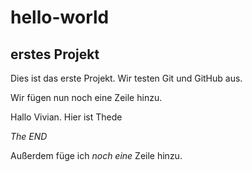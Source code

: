 # hello-world
## erstes Projekt
Dies ist das erste Projekt. 
Wir testen Git und GitHub aus.

Wir fügen nun noch eine Zeile hinzu.

Hallo Vivian.
Hier ist Thede 

*The END*

Außerdem füge ich *noch eine* Zeile hinzu. 
